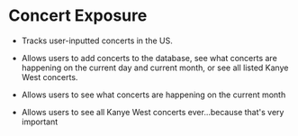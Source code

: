 # Concert Exposure

* Tracks user-inputted concerts in the US.

* Allows users to add concerts to the database, see what concerts are happening on the current day and current month, or see all listed Kanye West concerts.

* Allows users to see what concerts are happening on the current month

* Allows users to see all Kanye West concerts ever...because that's very important
